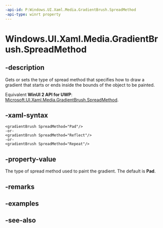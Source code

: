 ```yaml
---
-api-id: P:Windows.UI.Xaml.Media.GradientBrush.SpreadMethod
-api-type: winrt property
---
```


<!-- Property syntax
public Windows.UI.Xaml.Media.GradientSpreadMethod SpreadMethod { get;  set; }
-->

# Windows.UI.Xaml.Media.GradientBrush.SpreadMethod

## -description
Gets or sets the type of spread method that specifies how to draw a gradient that starts or ends inside the bounds of the object to be painted.

Equivalent **WinUI 2 API for UWP**: [Microsoft.UI.Xaml.Media.GradientBrush.SpreadMethod](/windows/winui/api/microsoft.ui.xaml.media.gradientbrush.spreadmethod).

## -xaml-syntax
```xaml
<gradientBrush SpreadMethod="Pad"/>
-or-
<gradientBrush SpreadMethod="Reflect"/>
-or-
<gradientBrush SpreadMethod="Repeat"/>
```


## -property-value
The type of spread method used to paint the gradient. The default is **Pad**.

## -remarks

## -examples

## -see-also
